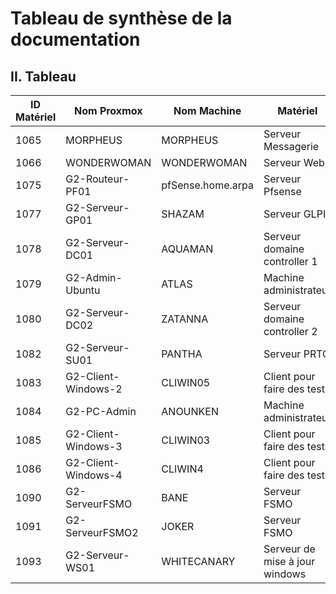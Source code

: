 # Tableau de synthèse de la documentation


## II. Tableau

| ID Matériel | Nom Proxmox         | Nom Machine       | Matériel | Statut de la doc d'installation               | Statut de la doc d'utilisation              
| ----------- | ------------------- | ----------------- | ------------ | ------------------- | ------------------------------ 
| 1065        | MORPHEUS            | MORPHEUS          | Serveur Messagerie   |            |                                         
| 1066        | WONDERWOMAN         | WONDERWOMAN       | Serveur Web    |           |                                                        
| 1075        | G2-Routeur-PF01     | pfSense.home.arpa | Serveur Pfsense          |              |          
| 1077        | G2-Serveur-GP01     | SHAZAM            | Serveur GLPI          |     A jour [S01/S01_INSTALL.md](https://github.com/WildCodeSchool/TSSR-BDX-0924-P3-G2/blob/main/S01/S01_INSTALL.md)       |   A jour [S03/S03_USER_GUIDE.md](https://github.com/WildCodeSchool/TSSR-BDX-0924-P3-G2/blob/main/S03/S03_USER_GUIDE.md)                                             
| 1078        | G2-Serveur-DC01     | AQUAMAN           | Serveur domaine controller 1          | A jour [S01/S01_INSTALL.md](https://github.com/WildCodeSchool/TSSR-BDX-0924-P3-G2/blob/main/S01/S01_INSTALL.md)|         Inexistante                            
| 1079        | G2-Admin-Ubuntu     | ATLAS             | Machine administrateur      |            |                                               
| 1080        | G2-Serveur-DC02     | ZATANNA           | Serveur domaine controller 2      | A jour [S01/S01_INSTALL.md](https://github.com/WildCodeSchool/TSSR-BDX-0924-P3-G2/blob/main/S01/S01_INSTALL.md) |   Inexistante                                       
| 1082        | G2-Serveur-SU01     | PANTHA            | Serveur PRTG        |   |                                            
| 1083        | G2-Client-Windows-2 | CLIWIN05          | Client pour faire des tests         |           |                                                             
| 1084        | G2-PC-Admin         | ANOUNKEN          | Machine administrateur           |           |                                
| 1085        | G2-Client-Windows-3 | CLIWIN03          | Client pour faire des tests           |          |                                                              
| 1086        | G2-Client-Windows-4 | CLIWIN4           | Client pour faire des tests          |           |                                                       
| 1090        | G2-ServeurFSMO      | BANE              | Serveur FSMO          |  A jour [S08/S08_INSTALL.md](https://github.com/WildCodeSchool/TSSR-BDX-0924-P3-G2/blob/main/S08/S08_INSTALL.md) |        Inexistante                                              
| 1091        | G2-ServeurFSMO2     | JOKER             | Serveur FSMO          |  A jour [S08/S08_INSTALL.md](https://github.com/WildCodeSchool/TSSR-BDX-0924-P3-G2/blob/main/S08/S08_INSTALL.md) |      Inexistante                                                        
| 1093        | G2-Serveur-WS01     | WHITECANARY       | Serveur de mise à jour windows           | A jour [S08/S08_INSTALL.md](https://github.com/WildCodeSchool/TSSR-BDX-0924-P3-G2/blob/main/S08/S08_INSTALL.md)   |          A jour [S08/S08_USER_GUIDE.md](https://github.com/WildCodeSchool/TSSR-BDX-0924-P3-G2/blob/main/S08/S08_USER_GUIDE.md)                                           
